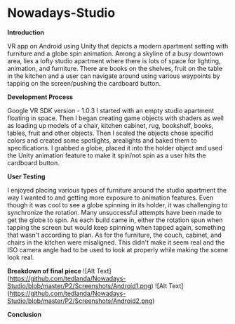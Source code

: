 # Nowadays-Studio

__Introduction__

VR app on Android using Unity that depicts a modern apartment setting with furniture and a globe spin animation. Among a skyline of a busy downtown area, lies a lofty studio apartment where there is lots of space for lighting, animation, and furniture. There are books on the shelves, fruit on the table in the kitchen and a user can navigate around using various waypoints by tapping on the screen/pushing the cardboard button. 

__Development Process__

Google VR SDK version - 1.0.3
I started with an empty studio apartment floating in space. Then I began creating game objects with shaders as well as loading up models of a chair, kitchen cabinet, rug, bookshelf, books, tables, fruit and other objects. Then I scaled the objects chose specifid colors and created some spotlights, arealights and baked them to specifications. I grabbed a globe, placed it into the holder object and used the Unity animation feature to make it spin/not spin as a user hits the cardboard button.


**User Testing**

I enjoyed placing various types of furniture around the studio apartment the way I wanted to and getting more exposure to animation features. Even though it was cool to see a globe spinning in its holder, it was challenging to synchronize the rotation. Many unsuccessful attempts have been made to get the globe to spin. As each build came in, either the rotation spun when tapping the screen but would keep spinning when tapped again, something that wasn't according to plan. As for the furniture, the couch, cabinet, and chairs in the kitchen were misaligned. This didn't make it seem real and the ISO camera angle had to be used to look at properly while making the scene look real. 

**Breakdown of final piece**
![Alt Text] (https://github.com/tedlanda/Nowadays-Studio/blob/master/P2/Screenshots/Android1.png)
![Alt Text] (https://github.com/tedlanda/Nowadays-Studio/blob/master/P2/Screenshots/Android2.png)

**Conclusion**




